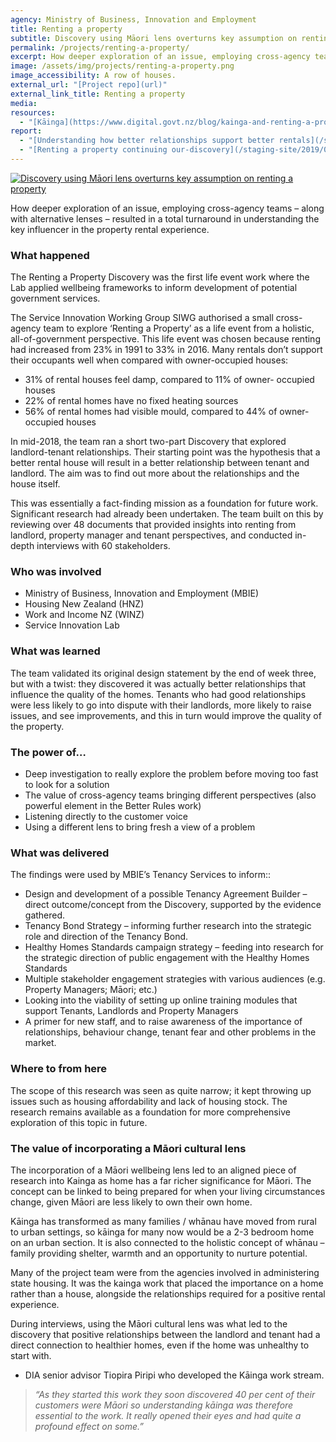 ```yaml
---
agency: Ministry of Business, Innovation and Employment
title: Renting a property
subtitle: Discovery using Māori lens overturns key assumption on renting a property
permalink: /projects/renting-a-property/
excerpt: How deeper exploration of an issue, employing cross-agency teams – along with alternative lenses – resulted in a total turnaround in understanding the key influencer in the property rental experience.
image: /assets/img/projects/renting-a-property.png
image_accessibility: A row of houses.
external_url: "[Project repo](url)"
external_link_title: Renting a property
media:
resources:
  - "[Kāinga](https://www.digital.govt.nz/blog/kainga-and-renting-a-property/)"
report:
  - "[Understanding how better relationships support better rentals](/staging-site/2019/01/28/renting-a-property-understanding-how-better-relationships-support-better-rentals)"
  - "[Renting a property continuing our-discovery](/staging-site/2019/01/30/renting-a-property-continuing-our-discovery)"
---
```


[![Discovery using Māori lens overturns key assumption on renting a property](/staging-site/assets/img/projects/kainga.png)](/staging-site/assets/img/projects/kainga.png)

How deeper exploration of an issue, employing cross-agency teams – along with alternative lenses – resulted in a total turnaround in understanding the key influencer in the property rental experience.

### What happened

The Renting a Property Discovery was the first life event work where the Lab applied wellbeing frameworks to inform development of potential government services.

The Service Innovation Working Group SIWG authorised a small cross-agency team to explore ‘Renting a Property’ as a life event from a holistic, all-of-government perspective. This life event was chosen because renting had increased from 23% in 1991 to 33% in 2016.  Many rentals don’t support their occupants well when compared with owner-occupied houses:

* 31% of rental houses feel damp, compared to 11% of owner- occupied houses
* 22% of rental homes have no fixed heating sources
* 56% of rental homes had visible mould, compared to 44% of owner-occupied houses

In mid-2018, the team ran a short two-part Discovery that explored landlord-tenant relationships. Their starting point was the hypothesis that a better rental house will result in a better relationship between tenant and landlord. The aim was to find out more about the relationships and the house itself.

This was essentially a fact-finding mission as a foundation for future work. Significant research had already been undertaken. The team built on this by reviewing over 48 documents that provided insights into renting from landlord, property manager and tenant perspectives, and conducted in-depth interviews with 60 stakeholders.

### Who was involved

* Ministry of Business, Innovation and Employment (MBIE)
* Housing New Zealand (HNZ)
* Work and Income NZ (WINZ)
* Service Innovation Lab

### What was learned

The team validated its original design statement by the end of week three, but with a twist: they discovered it was actually better relationships that influence the quality of the homes. Tenants who had good relationships were less likely to go into dispute with their landlords, more likely to raise issues, and see improvements, and this in turn would improve the quality of the property.

### The power of…

* Deep investigation to really explore the problem before moving too fast to look for a solution
* The value of cross-agency teams bringing different perspectives (also powerful element in the Better Rules work)
* Listening directly to the customer voice
* Using a different lens to bring fresh a view of a problem

### What was delivered

The findings were used by MBIE’s Tenancy Services to inform::

* Design and development of a possible Tenancy Agreement Builder – direct outcome/concept from the Discovery, supported by the evidence gathered.
* Tenancy Bond Strategy – informing further research into the strategic role and direction of the Tenancy Bond.
* Healthy Homes Standards campaign strategy – feeding into research for the strategic direction of public engagement with the Healthy Homes Standards
* Multiple stakeholder engagement strategies with various audiences (e.g. Property Managers; Māori; etc.)
* Looking into the viability of setting up online training modules that support Tenants, Landlords and Property Managers
* A primer for new staff, and to raise awareness of the importance of relationships, behaviour change, tenant fear and other problems in the market.

### Where to from here

The scope of this research was seen as quite narrow; it kept throwing up issues such as housing affordability and lack of housing stock. The research remains available as a foundation for more comprehensive exploration of this topic in future.

### The value of incorporating a Māori cultural lens

The incorporation of a Māori wellbeing lens led to an aligned piece of research into Kainga as home has a far richer significance for Māori. The concept can be linked  to being prepared for when your living circumstances change, given Māori are less likely to own their own home.

Kāinga has transformed as many families / whānau have moved from rural to urban settings, so kāinga for many now would be a 2-3 bedroom home on an urban section. It is also connected to the holistic concept of whānau – family providing shelter, warmth and an opportunity to nurture potential.

Many of the project team were from the agencies involved in administering state housing. It was the kainga work that placed the importance on a home rather than a house, alongside the relationships required for a positive rental experience.

During interviews, using the Māori cultural lens was what led to the discovery that positive relationships between the landlord and tenant had a direct connection to healthier homes, even if the home was unhealthy to start with.

* DIA senior advisor Tiopira Piripi who developed the Kāinga work stream.

> *“As they started this work they soon discovered 40 per cent of their customers were Māori so understanding kāinga was therefore essential to the work. It really opened their eyes and had quite a profound effect on some.”*
